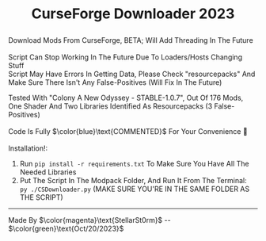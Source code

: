 # <p align="center">CurseForge Downloader 2023</p>
Download Mods From CurseForge, BETA; Will Add Threading In The Future
<br>
<br>
Script Can Stop Working In The Future Due To Loaders/Hosts Changing Stuff
<br>
Script May Have Errors In Getting Data, Please Check \"resourcepacks\" And Make Sure There Isn't Any False-Positives (Will Fix In The Future)

Tested With "Colony A New Odyssey - STABLE-1.0.7", Out Of 176 Mods, One Shader And Two Libraries Identified As Resourcepacks (3 False-Positives)
<br>
<br>
Code Is Fully $\color{blue}\text{COMMENTED}$ For Your Convenience 🚀
<br>
<br>
Installation!:

1. Run `pip install -r requirements.txt` To Make Sure You Have All The Needed Libraries
2. Put The Script In The Modpack Folder, And Run It From The Terminal:
   <br>`py ./CSDownloader.py` (MAKE SURE YOU'RE IN THE SAME FOLDER AS THE SCRIPT)

---
Made By $\color{magenta}\text{StellarSt0rm}$ -- $\color{green}\text{Oct/20/2023}$
